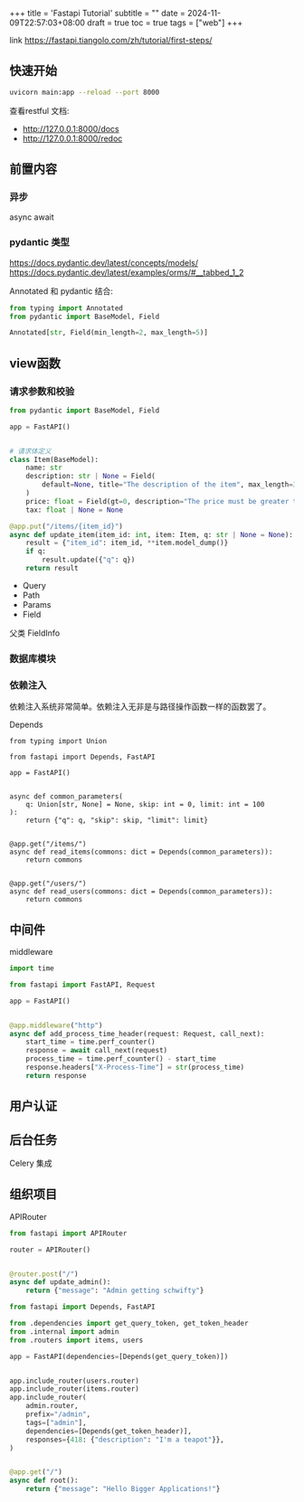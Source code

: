 +++
title = 'Fastapi Tutorial'
subtitle = ""
date = 2024-11-09T22:57:03+08:00
draft = true
toc = true
tags = ["web"]
+++

link <https://fastapi.tiangolo.com/zh/tutorial/first-steps/>

## 快速开始

```bash
uvicorn main:app --reload --port 8000
```

查看restful 文档:

- http://127.0.0.1:8000/docs
- http://127.0.0.1:8000/redoc

## 前置内容

### 异步

async await


### pydantic 类型

<https://docs.pydantic.dev/latest/concepts/models/>
<https://docs.pydantic.dev/latest/examples/orms/#__tabbed_1_2>

Annotated 和 pydantic 结合:

```python
from typing import Annotated
from pydantic import BaseModel, Field

Annotated[str, Field(min_length=2, max_length=5)]
```

## view函数

### 请求参数和校验

```python
from pydantic import BaseModel, Field

app = FastAPI()


# 请求体定义
class Item(BaseModel):
    name: str
    description: str | None = Field(
        default=None, title="The description of the item", max_length=300
    )
    price: float = Field(gt=0, description="The price must be greater than zero")
    tax: float | None = None

@app.put("/items/{item_id}")
async def update_item(item_id: int, item: Item, q: str | None = None):
    result = {"item_id": item_id, **item.model_dump()}
    if q:
        result.update({"q": q})
    return result
```

- Query
- Path
- Params
- Field

父类 FieldInfo

### 数据库模块

### 依赖注入

依赖注入系统非常简单。依赖注入无非是与路径操作函数一样的函数罢了。

Depends

```
from typing import Union

from fastapi import Depends, FastAPI

app = FastAPI()


async def common_parameters(
    q: Union[str, None] = None, skip: int = 0, limit: int = 100
):
    return {"q": q, "skip": skip, "limit": limit}


@app.get("/items/")
async def read_items(commons: dict = Depends(common_parameters)):
    return commons


@app.get("/users/")
async def read_users(commons: dict = Depends(common_parameters)):
    return commons
```
## 中间件

middleware

```python
import time

from fastapi import FastAPI, Request

app = FastAPI()


@app.middleware("http")
async def add_process_time_header(request: Request, call_next):
    start_time = time.perf_counter()
    response = await call_next(request)
    process_time = time.perf_counter() - start_time
    response.headers["X-Process-Time"] = str(process_time)
    return response
```

## 用户认证

## 后台任务

Celery 集成

## 组织项目

APIRouter

```python
from fastapi import APIRouter

router = APIRouter()


@router.post("/")
async def update_admin():
    return {"message": "Admin getting schwifty"}
```

```python
from fastapi import Depends, FastAPI

from .dependencies import get_query_token, get_token_header
from .internal import admin
from .routers import items, users

app = FastAPI(dependencies=[Depends(get_query_token)])


app.include_router(users.router)
app.include_router(items.router)
app.include_router(
    admin.router,
    prefix="/admin",
    tags=["admin"],
    dependencies=[Depends(get_token_header)],
    responses={418: {"description": "I'm a teapot"}},
)


@app.get("/")
async def root():
    return {"message": "Hello Bigger Applications!"}
```

